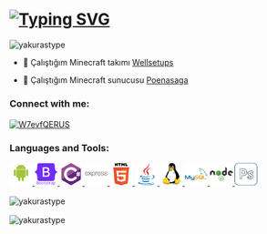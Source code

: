 <h1>  <a  href="https://git.io/typing-svg"><img src="https://readme-typing-svg.demolab.com?font=Fira+Code&pause=1000&random=false&width=435&lines=%F0%9D%97%A6%F0%9D%97%98%F0%9D%97%9F%F0%9D%97%94%F0%9D%97%A0+%F0%9D%97%95%F0%9D%97%98%F0%9D%97%A1+%F0%9D%97%AC%F0%9D%97%94%F0%9D%97%9E%F0%9D%97%A8%F0%9D%97%A5%F0%9D%97%94+%F0%9F%91%8B" alt="Typing SVG" /></a></h1>

<p align="left"> <img src="https://komarev.com/ghpvc/?username=yakurastype&label=Profile%20views&color=0e75b6&style=flat" alt="yakurastype" /> </p>

- 🔭 Çalıştığım Minecraft takımı [Wellsetups](http://wellsetups.com)

- 👯 Çalıştığım Minecraft sunucusu [Poenasaga](https://www.poenasaga.com/)

<h3 align="left">Connect with me:</h3>
<p align="left">
<a href="https://discord.gg/W7evfQERUS" target="blank"><img align="center" src="https://raw.githubusercontent.com/rahuldkjain/github-profile-readme-generator/master/src/images/icons/Social/discord.svg" alt="W7evfQERUS" height="30" width="40" /></a>
</p>

<h3 align="left">Languages and Tools:</h3>
<p align="left"> <a href="https://developer.android.com" target="_blank" rel="noreferrer"> <img src="https://raw.githubusercontent.com/devicons/devicon/master/icons/android/android-original-wordmark.svg" alt="android" width="40" height="40"/> </a> <a href="https://getbootstrap.com" target="_blank" rel="noreferrer"> <img src="https://raw.githubusercontent.com/devicons/devicon/master/icons/bootstrap/bootstrap-plain-wordmark.svg" alt="bootstrap" width="40" height="40"/> </a> <a href="https://www.w3schools.com/cs/" target="_blank" rel="noreferrer"> <img src="https://raw.githubusercontent.com/devicons/devicon/master/icons/csharp/csharp-original.svg" alt="csharp" width="40" height="40"/> </a> <a href="https://expressjs.com" target="_blank" rel="noreferrer"> <img src="https://raw.githubusercontent.com/devicons/devicon/master/icons/express/express-original-wordmark.svg" alt="express" width="40" height="40"/> </a> <a href="https://www.w3.org/html/" target="_blank" rel="noreferrer"> <img src="https://raw.githubusercontent.com/devicons/devicon/master/icons/html5/html5-original-wordmark.svg" alt="html5" width="40" height="40"/> </a> <a href="https://www.java.com" target="_blank" rel="noreferrer"> <img src="https://raw.githubusercontent.com/devicons/devicon/master/icons/java/java-original.svg" alt="java" width="40" height="40"/> </a> <a href="https://www.linux.org/" target="_blank" rel="noreferrer"> <img src="https://raw.githubusercontent.com/devicons/devicon/master/icons/linux/linux-original.svg" alt="linux" width="40" height="40"/> </a> <a href="https://www.mysql.com/" target="_blank" rel="noreferrer"> <img src="https://raw.githubusercontent.com/devicons/devicon/master/icons/mysql/mysql-original-wordmark.svg" alt="mysql" width="40" height="40"/> </a> <a href="https://nodejs.org" target="_blank" rel="noreferrer"> <img src="https://raw.githubusercontent.com/devicons/devicon/master/icons/nodejs/nodejs-original-wordmark.svg" alt="nodejs" width="40" height="40"/> </a> <a href="https://www.photoshop.com/en" target="_blank" rel="noreferrer"> <img src="https://raw.githubusercontent.com/devicons/devicon/master/icons/photoshop/photoshop-line.svg" alt="photoshop" width="40" height="40"/> </a> </p>

<p><img align="center" src="https://github-readme-stats.vercel.app/api/top-langs?username=yakurastype&show_icons=true&locale=en&layout=compact" alt="yakurastype" /></p>

<p><img align="center" src="https://github-readme-streak-stats.herokuapp.com/?user=yakurastype&" alt="yakurastype" /></p>
